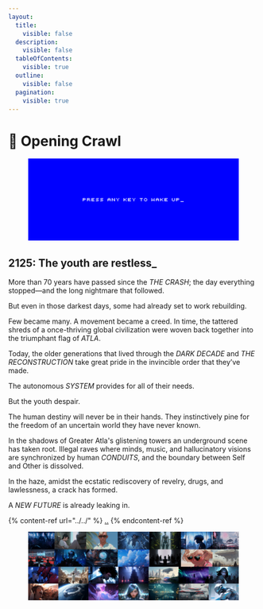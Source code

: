```yaml
---
layout:
  title:
    visible: false
  description:
    visible: false
  tableOfContents:
    visible: true
  outline:
    visible: false
  pagination:
    visible: true
---
```


# 🔵 Opening Crawl

<div data-full-width="true">

<figure><img src="../../.gitbook/assets/coda_cover.png" alt=""><figcaption></figcaption></figure>

</div>

## 2125: The youth are restless\_

More than 70 years have passed since the _THE CRASH_; the day everything stopped—and the long nightmare that followed.

But even in those darkest days, some had already set to work rebuilding.

Few became many. A movement became a creed. In time, the tattered shreds of a once-thriving global civilization were woven back together into the triumphant flag of _ATLA_.

Today, the older generations that lived through the _DARK DECADE_ and _THE RECONSTRUCTION_ take great pride in the invincible order that they’ve made.

The autonomous _SYSTEM_ provides for all of their needs.&#x20;

But the youth despair.

The human destiny will never be in their hands. They instinctively pine for the freedom of an uncertain world they have never known.

In the shadows of Greater Atla's glistening towers an underground scene has taken root. Illegal raves where minds, music, and hallucinatory visions are synchronized by human _CONDUITS_, and the boundary between Self and Other is dissolved.

In the haze, amidst the ecstatic rediscovery of revelry, drugs, and lawlessness, a crack has formed.

A _NEW FUTURE_ is already leaking in.

{% content-ref url="../../" %}
[..](../../)
{% endcontent-ref %}

<div data-full-width="true">

<figure><img src="../../.gitbook/assets/banner.png" alt=""><figcaption></figcaption></figure>

</div>

